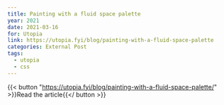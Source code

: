 ```yaml
---
title: Painting with a fluid space palette
year: 2021
date: 2021-03-16
for: Utopia
link: https://utopia.fyi/blog/painting-with-a-fluid-space-palette
categories: External Post
tags:
  - utopia
  - css
---
```


{{< button "https://utopia.fyi/blog/painting-with-a-fluid-space-palette/" >}}Read the article{{</ button >}}